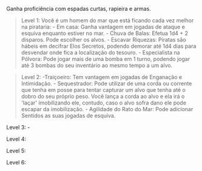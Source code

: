  Ganha proficiência com espadas curtas, rapieira e armas.   
>Level 1:  Você é um homem do mar que está ficando cada vez melhor na pirataria:
	- Em casa: Ganha vantagem em jogadas de ataque e esquiva enquanto estiver no mar.
	- Chuva de Balas: Efetua 1d4 + 2 disparos. Pode escolher os alvos.
	- Escavar Riquezas: Piratas são hábeis em decifrar Elos Secretos, podendo demorar até 1d4 dias para desvendar onde fica a localização do tesouro.
	- Especialista na Pólvora: Pode jogar mais de uma bomba em 1 turno, podendo jogar até 3 bombas do seu inventário ao mesmo tempo a um alvo.

>Level 2: 
	-Traiçoeiro: Tem vantagem em jogadas de Enganação e Intimidação.
	- Sequestrador: Pode utilizar de uma corda ou corrente que tenha em posse para tentar capturar um alvo que tenha até o dobro do seu próprio peso. Você lança a corda ao alvo e ela irá o 'laçar' imobilizando ele, contudo, caso o alvo sofra dano ele pode escapar da imobilização.
	- Agilidade do Rato do Mar: Pode adicionar Sentidos as suas jogadas de esquiva. 

Level 3:
	 - 
	 
Level 4:

Level 5:

Level 6: